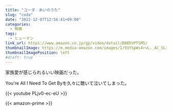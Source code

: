 ```yaml
---
title: "コーダ　あいのうた"
slug: "coda"
date: "2022-12-07T12:56:41+09:00"
categories:
  - 映画
tags:
  - ヒューマン
link_url: https://www.amazon.co.jp/gp/video/detail/B0B5VPTSM5/
thumbnailImage: https://m.media-amazon.com/images/I/91YSpWs4rvL._AC_UL320_.jpg
thumbnailImagePosition: left
#draft: true
---
```

家族愛が感じられるいい映画だった。
<!--more-->
You're All I Need To Get Byを久々に聴いて泣いてしまった。

{{< youtube PLjv0-ec-eU >}}

{{< amazon-prime >}}
